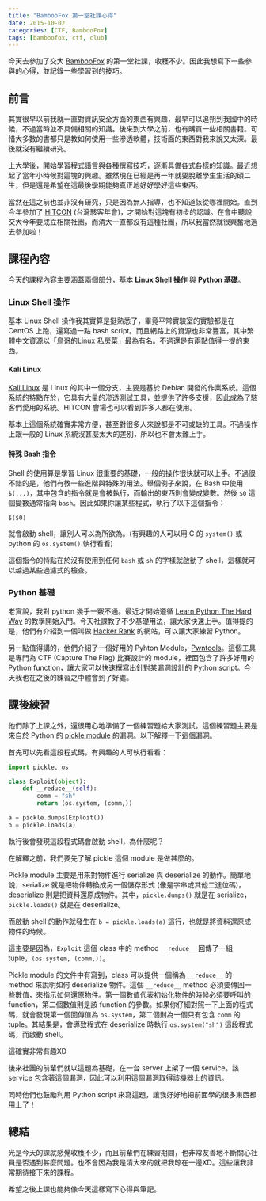 ```yaml
---
title: "BambooFox 第一堂社課心得"
date: 2015-10-02
categories: [CTF, BambooFox]
tags: [bamboofox, ctf, club]
---
```


今天去參加了交大 [BambooFox][1] 的第一堂社課，收穫不少。因此我想寫下一些參與的心得，並記錄一些學習到的技巧。

<!--more-->

## 前言

其實很早以前我就一直對資訊安全方面的東西有興趣，最早可以追朔到我國中的時候，不過當時並不具備相關的知識。後來到大學之前，也有購買一些相關書籍。可惜大多數的書都只是教如何使用一些滲透軟體，技術面的東西對我來說又太深。最後就沒有繼續研究。

上大學後，開始學習程式語言與各種撰寫技巧，逐漸具備各式各樣的知識。最近想起了當年小時候對這塊的興趣。雖然現在已經是再一年就要脫離學生生活的碩二生，但是還是希望在這最後學期能夠真正地好好學好這些東西。

當然在這之前也並非沒有研究，只是因為無人指導，也不知道該從哪裡開始。直到今年參加了 [HITCON][2] (台灣駭客年會)，才開始對這塊有初步的認識。在會中聽說交大今年要成立相關社團，而清大一直都沒有這種社團，所以我當然就很興奮地過去參加啦！

## 課程內容

今天的課程內容主要涵蓋兩個部分，基本 **Linux Shell 操作** 與 **Python 基礎**。

### Linux Shell 操作

基本 Linux Shell 操作我其實算是挺熟悉了，畢竟平常實驗室的實驗都是在 CentOS 上跑，還寫過一點 bash script。而且網路上的資源也非常豐富，其中繁體中文資源以「[鳥哥的Linux 私房菜][3]」最為有名。不過還是有兩點值得一提的東西。

#### Kali Linux

[Kali Linux][4] 是 Linux 的其中一個分支，主要是基於 Debian 開發的作業系統。這個系統的特點在於，它具有大量的滲透測試工具，並提供了許多支援，因此成為了駭客們愛用的系統。HITCON 會場也可以看到許多人都在使用。

基本上這個系統確實非常方便，甚至對很多人來說都是不可或缺的工具。不過操作上跟一般的 Linux 系統沒甚麼太大的差別，所以也不會太難上手。

#### 特殊 Bash 指令

Shell 的使用算是學習 Linux 很重要的基礎，一般的操作很快就可以上手。不過很不錯的是，他們有教一些進階與特殊的用法。舉個例子來說，在 Bash 中使用 `$(...)`，其中包含的指令就是會被執行，而輸出的東西則會變成變數。然後 `$0` 這個變數通常指向 `bash`。因此如果你讓某些程式，執行了以下這個指令：

```
$($0)
```

就會啟動 shell，讓別人可以為所欲為。(有興趣的人可以用 C 的 `system()` 或 python 的 `os.system()` 執行看看)

這個指令的特點在於沒有使用到任何 `bash` 或 `sh` 的字樣就啟動了 shell，這樣就可以越過某些過濾式的檢查。

### Python 基礎

老實說，我對 python 幾乎一竅不通。最近才開始遵循 [Learn Python The Hard Way][5] 的教學開始入門。今天社課教了不少基礎用法，讓大家快速上手。值得提的是，他們有介紹到一個叫做 [Hacker Rank][6] 的網站，可以讓大家練習 Python。

另一點值得講的，他們介紹了一個好用的 Pyhton Module，[Pwntools][7]。這個工具是專門為 CTF (Capture The Flag) 比賽設計的 module，裡面包含了許多好用的 Python function，讓大家可以快速撰寫出針對某漏洞設計的 Python script。今天我也在之後的練習之中體會到了好處。

## 課後練習

他們除了上課之外，還很用心地準備了一個練習題給大家測試。這個練習題主要是來自於 Python 的 [pickle module][8] 的漏洞。以下解釋一下這個漏洞。

首先可以先看這段程式碼，有興趣的人可執行看看：

```python
import pickle, os

class Exploit(object):
	def __reduce__(self):
		comm = "sh"
		return (os.system, (comm,))

a = pickle.dumps(Exploit())
b = pickle.loads(a)
```

執行後會發現這段程式碼會啟動 shell，為什麼呢？

在解釋之前，我們要先了解 pickle 這個 module 是做甚麼的。

Pickle module 主要是用來對物件進行 serialize 與 deserialize 的動作。簡單地說，serialize 就是把物件轉換成另一個儲存形式 (像是字串或其他二進位碼)，deserialize 則是把資料還原成物件。其中，`pickle.dumps()` 就是在 serialize，`pickle.loads()` 就是在 deserialize。

而啟動 shell 的動作就發生在 `b = pickle.loads(a)` 這行，也就是將資料還原成物件的時候。

這主要是因為，`Exploit` 這個 class 中的 method `__reduce__` 回傳了一組 tuple，`(os.system, (comm,))`。

Pickle module 的文件中有寫到，class 可以提供一個稱為 `__reduce__` 的 method 來說明如何 deserialize 物件。這個 `__reduce__` method 必須要傳回一些數值，來指示如何還原物件。第一個數值代表初始化物件的時候必須要呼叫的 function，第二個數值則是該 function 的參數。如果你仔細對照一下上面的程式碼，就會發現第一個回傳值為 `os.system`，第二個則為一個只有包含 `comm` 的 tuple。其結果是，會導致程式在 deserialize 時執行 `os.system("sh")` 這段程式碼，而啟動 shell。

這確實非常有趣XD

後來社團的前輩們就以這題為基礎，在一台 server 上架了一個 service。該 service 包含著這個漏洞，因此可以利用這個漏洞取得該機器上的資訊。

同時他們也鼓勵利用 Python script 來寫這題，讓我好好地把前面學的很多東西都用上了！

## 總結

光是今天的課就感覺收穫不少，而且前輩們在練習期間，也非常友善地不斷關心社員是否遇到甚麼問題。也不會因為我是清大來的就把我晾在一邊XD。這些讓我非常期待接下來的課程。

希望之後上課也能夠像今天這樣寫下心得與筆記。

[1]: https://bamboofox.torchpad.com/
[2]: http://hitcon.org/
[3]: http://linux.vbird.org/
[4]: https://www.kali.org/
[5]: http://learnpythonthehardway.org/
[6]: https://www.hackerrank.com/
[7]: http://pwntools.com/
[8]: https://docs.python.org/2/library/pickle.html
